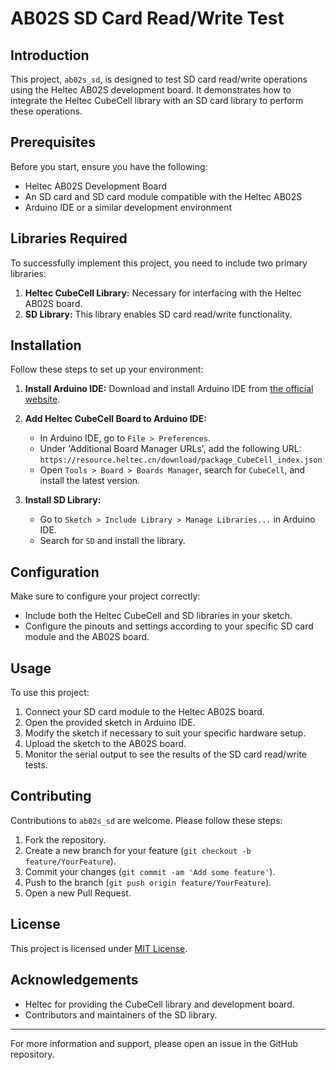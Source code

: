 # AB02S SD Card Read/Write Test

## Introduction
This project, `ab02s_sd`, is designed to test SD card read/write operations using the Heltec AB02S development board. It demonstrates how to integrate the Heltec CubeCell library with an SD card library to perform these operations.

## Prerequisites
Before you start, ensure you have the following:

- Heltec AB02S Development Board
- An SD card and SD card module compatible with the Heltec AB02S
- Arduino IDE or a similar development environment

## Libraries Required
To successfully implement this project, you need to include two primary libraries:

1. **Heltec CubeCell Library:** Necessary for interfacing with the Heltec AB02S board.
2. **SD Library:** This library enables SD card read/write functionality.

## Installation
Follow these steps to set up your environment:

1. **Install Arduino IDE:** Download and install Arduino IDE from [the official website](https://www.arduino.cc/en/software).

2. **Add Heltec CubeCell Board to Arduino IDE:**
   - In Arduino IDE, go to `File > Preferences`.
   - Under 'Additional Board Manager URLs', add the following URL: `https://resource.heltec.cn/download/package_CubeCell_index.json`
   - Open `Tools > Board > Boards Manager`, search for `CubeCell`, and install the latest version.

3. **Install SD Library:**
   - Go to `Sketch > Include Library > Manage Libraries...` in Arduino IDE.
   - Search for `SD` and install the library.

## Configuration
Make sure to configure your project correctly:

- Include both the Heltec CubeCell and SD libraries in your sketch.
- Configure the pinouts and settings according to your specific SD card module and the AB02S board.

## Usage
To use this project:

1. Connect your SD card module to the Heltec AB02S board.
2. Open the provided sketch in Arduino IDE.
3. Modify the sketch if necessary to suit your specific hardware setup.
4. Upload the sketch to the AB02S board.
5. Monitor the serial output to see the results of the SD card read/write tests.

## Contributing
Contributions to `ab02s_sd` are welcome. Please follow these steps:

1. Fork the repository.
2. Create a new branch for your feature (`git checkout -b feature/YourFeature`).
3. Commit your changes (`git commit -am 'Add some feature'`).
4. Push to the branch (`git push origin feature/YourFeature`).
5. Open a new Pull Request.

## License
This project is licensed under [MIT License](LICENSE).

## Acknowledgements
- Heltec for providing the CubeCell library and development board.
- Contributors and maintainers of the SD library.

---

For more information and support, please open an issue in the GitHub repository.

